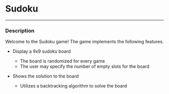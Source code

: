 # Sudoku
-----
### Description
Welcome to the Sudoku game! The game implements the following features.

* Display a 9x9 sudoku board

  * The board is randomized for every game
  * The user may specify the number of empty slots for the board
  
* Shows the solution to the board

  * Utilizes a backtracking algorithm to solve the board

